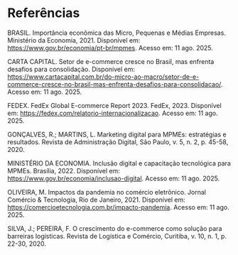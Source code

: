# Referências

BRASIL. Importância econômica das Micro, Pequenas e Médias Empresas. Ministério da Economia, 2021. Disponível em: https://www.gov.br/economia/pt-br/mpmes. Acesso em: 11 ago. 2025.

CARTA CAPITAL. Setor de e-commerce cresce no Brasil, mas enfrenta desafios para consolidação. Disponível em: https://www.cartacapital.com.br/do-micro-ao-macro/setor-de-e-commerce-cresce-no-brasil-mas-enfrenta-desafios-para-consolidacao/. Acesso em: 11 ago. 2025.

FEDEX. FedEx Global E-commerce Report 2023. FedEx, 2023. Disponível em: https://fedex.com/relatorio-internacionalizacao. Acesso em: 11 ago. 2025.

GONÇALVES, R.; MARTINS, L. Marketing digital para MPMEs: estratégias e resultados. Revista de Administração Digital, São Paulo, v. 5, n. 2, p. 45-58, 2020.

MINISTÉRIO DA ECONOMIA. Inclusão digital e capacitação tecnológica para MPMEs. Brasília, 2022. Disponível em: https://www.gov.br/economia/inclusao-digital. Acesso em: 11 ago. 2025.

OLIVEIRA, M. Impactos da pandemia no comércio eletrônico. Jornal Comércio & Tecnologia, Rio de Janeiro, 2021. Disponível em: https://comercioetecnologia.com.br/impacto-pandemia. Acesso em: 11 ago. 2025.

SILVA, J.; PEREIRA, F. O crescimento do e-commerce como solução para barreiras logísticas. Revista de Logística e Comércio, Curitiba, v. 10, n. 1, p. 22-30, 2020.
